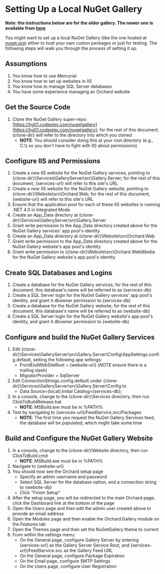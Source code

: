 ﻿# Setting Up a Local NuGet Gallery

**Note: the instructions below are for the older gallery. The newer one is available from [here](https://github.com/NuGet/NuGetGallery)**

You might want to set up a local NuGet Gallery (like the one hosted at [nuget.org](http://nuget.org)) either to host your own custon packages or just for testing. The following steps will walk you through the process of setting it up.

## Assumptions
1. You know how to use Mercurial
1. You know how to set up websites in IIS
1. You know how to manage SQL Server databases
1. You have some experience managing an Orchard website

## Get the Source Code
1. Clone the NuGet Gallery super-repo: [https://hg01.codeplex.com/nugetgallery](https://hg01.codeplex.com/nugetgallery); for the rest of this document, {clone-dir} will refer to the directory into which you cloned
   * **NOTE**: You should consider doing this at your root directory (e.g., C:\\) so you don't have to fight with IIS about permissions)

## Configure IIS and Permissions
1. Create a new IIS website for the NuGet Gallery services, pointing to {clone-dir}\Services\GalleryServer\src\Gallery.Server; for the rest of this document, {services-url} will refer to this site's URL
1. Create a new IIS website for the NuGet Gallery website, pointing to {clone-dir}\Website\src\Orchard.Web; for the rest of this document, {website-url} will refer to this site's URL
1. Ensure that the application pool for each of these IIS websites is running .NET 4.0 in Integrated Mode
1. Create an App_Data directory at {clone-dir}\Services\GalleryServer\src\Gallery.Server
1. Grant write permission to the App_Data directory created above for the NuGet Gallery services' app pool's identity
1. Create an App_Data directory at {clone-dir}\Website\src\Orchard.Web
1. Grant write permission to the App_Data directory created above for the NuGet Gallery website's app pool's identity
1. Grant write permission to {clone-dir}\Website\src\Orchard.Web\Media  for the NuGet Gallery website's app pool's identity

## Create SQL Databases and Logins
1. Create a database for the NuGet Gallery services; for the rest of this document, this database's name will be referred to as {services-db}
1. Create a SQL Server login for the NuGet Gallery services' app pool's identity, and grant it dbowner permission to {services-db}
1. Create a database for the NuGet Gallery website; for the rest of this document, this database's name will be referred to as {website-db}
1. Create a SQL Server login for the NuGet Gallery website's app pool's identity, and grant it dbowner permission to {website-db}

## Configure and build the NuGet Gallery Services
1. Edit {clone-dir}\Services\GalleryServer\src\Gallery.Server\Config\AppSettings.config.default, setting the following app settings:
   * FrontEndWebSiteRoot = {website-url} (*NOTE* ensure there is a trailing slash)
   * MigratorProvider = SqlServer
1. Edit ConnectionStrings.config.default under {clone-dir}\Services\GalleryServer\src\Gallery.Server\Config to 
   * Data Source=(local);Initial Catalog={services-db};
1. In a console, change to the {clone-dir}\Services directory, then run ClickToBuildRelease.bat
   * **NOTE**: MSBuild.exe must be in %PATH%
1. Test by navigating to {services-url}/FeedService.svc/Packages
   * **NOTE**: The first time you request the NuGet Gallery Services feed, the database will be populated, which might take some time

## Build and Configure the NuGet Gallery Website
1. In a console, change to the {clone-dir}\Website directory, then run ClickToBuild.cmd
   * **NOTE**: MSBuild.exe must be in %PATH%
1. Navigate to {website-url}
1. You should now see the Orchard setup page
   * Specify an admin username and password
   * Select SQL Server for the database option, and a connection string to {website-db}
   * Click "Finish Setup"
1. After the setup page, you will be redirected to the main Orchard page; click the Dashboard link at the bottom of the page
1. Open the Users page and then edit the admin user created above to provide an email address
1. Open the Modules page and then enable the Orchard.Gallery module on the Features tab
1. Open the Themes page and then set the NuGetGallery theme to current
1. From within the settings menu:
   * On the General page, configure Gallery Server by entering {services-url} as the Gallery Server Service Root, and {services-url}/FeedService.svc as the Gallery Feed URL
   * On the General page, configure Package Expiration
   * On the Email page, configure SMTP Settings
   * On the Users page, configure User Registration
